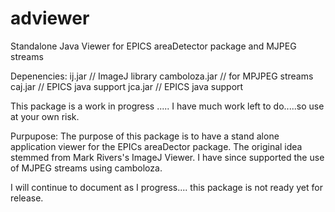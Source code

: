 # adviewer
Standalone Java Viewer for EPICS areaDetector package and MJPEG streams

Depenencies:
ij.jar // ImageJ library
camboloza.jar // for MPJPEG streams
caj.jar // EPICS java support
jca.jar // EPICS java support



This package is a work in progress ..... I have much work left to do.....so use at your own risk.

Purpupose: 
The purpose of this package is to have a stand alone application viewer for the EPICs areaDector package. 
The original idea stemmed from Mark Rivers's ImageJ Viewer. I have since supported the use of MJPEG streams using
camboloza. 

I will continue to document as I progress.... this package is not ready yet for release. 
